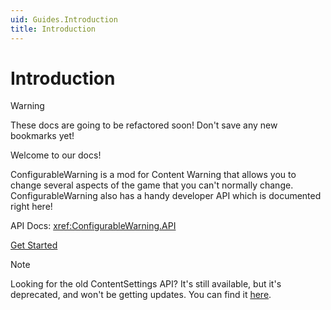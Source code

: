 ```yaml
---
uid: Guides.Introduction
title: Introduction
---
```


# Introduction

> [!WARNING]
> These docs are going to be refactored soon! Don't save any new bookmarks yet!

Welcome to our docs!

ConfigurableWarning is a mod for Content Warning that allows you to change
several aspects of the game that you can't normally change.
ConfigurableWarning also has a handy developer API which is documented right here!

API Docs:
<xref:ConfigurableWarning.API>

[Get Started](getting-started.md)

> [!NOTE]
> Looking for the old ContentSettings API?
> It's still available, but it's deprecated, and won't be getting updates.
> You can find it [here](../legacy/index.md).
